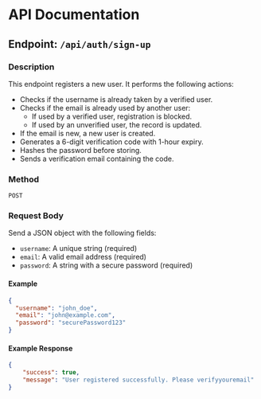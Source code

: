 # API Documentation

## Endpoint: `/api/auth/sign-up`

### Description
This endpoint registers a new user. It performs the following actions:

- Checks if the username is already taken by a verified user.
- Checks if the email is already used by another user:
  - If used by a verified user, registration is blocked.
  - If used by an unverified user, the record is updated.
- If the email is new, a new user is created.
- Generates a 6-digit verification code with 1-hour expiry.
- Hashes the password before storing.
- Sends a verification email containing the code.

### Method
`POST`

### Request Body

Send a JSON object with the following fields:

- `username`: A unique string (required)
- `email`: A valid email address (required)
- `password`: A string with a secure password (required)

#### Example
```json
{
  "username": "john_doe",
  "email": "john@example.com",
  "password": "securePassword123"
}
```
#### Example Response
```json
{
    "success": true,
    "message": "User registered successfully. Please verifyyouremail"
}
```